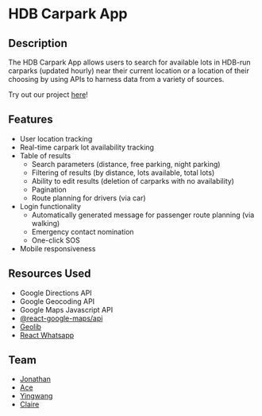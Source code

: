 # HDB Carpark App

## Description

The HDB Carpark App allows users to search for available lots in HDB-run carparks (updated hourly) near their current location or a location of their choosing by using APIs to harness data from a variety of sources. 

Try out our project [here](https://transcendent-paletas-3b5092.netlify.app/ "link to deployed site")!

## Features 
* User location tracking
* Real-time carpark lot availability tracking 
* Table of results
    * Search parameters (distance, free parking, night parking)
    * Filtering of results (by distance, lots available, total lots)
    * Ability to edit results (deletion of carparks with no availability)
    * Pagination
    * Route planning for drivers (via car)
* Login functionality 
    * Automatically generated message for passenger route planning (via walking)
    * Emergency contact nomination 
    * One-click SOS
* Mobile responsiveness

## Resources Used
* Google Directions API
* Google Geocoding API
* Google Maps Javascript API
* [@react-google-maps/api](https://github.com/JustFly1984/react-google-maps-api/tree/master/packages/react-google-maps-api "react google maps api")
* [Geolib](https://github.com/manuelbieh/geolib#readme "geolib")
* [React Whatsapp](https://github.com/andrelmlins/react-whatsapp "react whatsapp")

## Team
* [Jonathan](https://github.com/goodwill80 "jonathan's github")
* [Ace](https://github.com/acetay "ace's github")
* [Yingwang](https://github.com/shiywsg "yingwang's github")
* [Claire](https://github.com/clairetkw "claire's github")